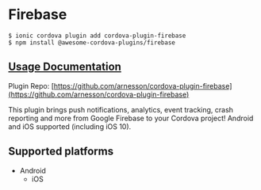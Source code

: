 # Firebase

```text
$ ionic cordova plugin add cordova-plugin-firebase
$ npm install @awesome-cordova-plugins/firebase
```

## [Usage Documentation](https://danielsogl.gitbook.io/awesome-cordova-plugins/plugins/firebase/)

Plugin Repo: [https://github.com/arnesson/cordova-plugin-firebase](https://github.com/arnesson/cordova-plugin-firebase)

This plugin brings push notifications, analytics, event tracking, crash reporting and more from Google Firebase to your Cordova project! Android and iOS supported \(including iOS 10\).

## Supported platforms

* Android
  * iOS

